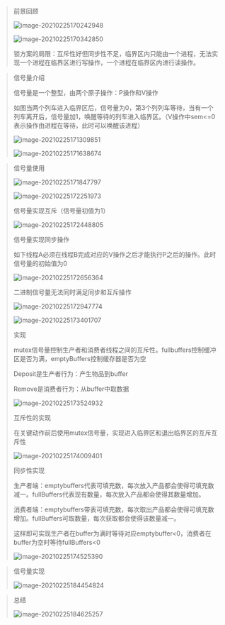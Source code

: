 > 前景回顾
>
> ![image-20210225170242948](image\image-20210225170242948.png)
>
> ![image-20210225170342850](image\image-20210225170342850.png)
>
> 锁方案的局限：互斥性好但同步性不足，临界区内只能由一个进程，无法实现一个进程在临界区进行写操作，一个进程在临界区内进行读操作。

> 信号量介绍
>
> 信号量是一个整型，由两个原子操作：P操作和V操作
>
> 如图当两个列车进入临界区后，信号量为0，第3个列列车等待，当有一个列车离开后，信号量加1，唤醒等待的列车进入临界区。（V操作中sem<=0表示操作由进程在等待，此时可以唤醒该进程）
>
> ![image-20210225171309851](image\image-20210225171309851.png)
>
> ![image-20210225171638674](image\image-20210225171638674.png)
>
> 

> 信号量使用
>
> ![image-20210225171847797](image\image-20210225171847797.png)
>
> ![image-20210225172251973](image\image-20210225172251973.png)
>
> 信号量实现互斥（信号量初值为1）
>
> ![image-20210225172448805](image\image-20210225172448805.png)
>
> 信号量实现同步操作
>
> 如下线程A必须在线程B完成对应的V操作之后才能执行P之后的操作。此时信号量的初始值为0
>
> ![image-20210225172656364](image\image-20210225172656364.png)
>
> 二进制信号量无法同时满足同步和互斥操作
>
> ![image-20210225172947774](image\image-20210225172947774.png)
>
> ![image-20210225173401707](image\image-20210225173401707.png)
>
> 实现
>
> mutex信号量控制生产者和消费者线程之间的互斥性。fullbuffers控制缓冲区是否为满，emptyBuffers控制缓存器是否为空
>
> Deposit是生产者行为：产生物品到buffer
>
> Remove是消费者行为：从buffer中取数据
>
> ![image-20210225173524932](image\image-20210225173524932.png)
>
> 互斥性的实现
>
> 在关键动作前后使用mutex信号量，实现进入临界区和退出临界区的互斥互斥性
>
> ![image-20210225174009401](image\image-20210225174009401.png)
>
> 同步性实现
>
> 生产者端：emptybuffers代表可填充数，每次放入产品都会使得可填充数减一。fullBuffers代表现有数量，每次放入产品都会使得其数量增加。
>
> 消费者端：emptybuffers带表可填充数，每次取出产品都会使得可填充数增加。fullBuffers可取数量，每次获取都会使得该数量减一。
>
> 这样即可实现生产者在buffer为满时等待对应emptybuffer<0，消费者在buffer为空时等待fullBuffers<0
>
> ![image-20210225174525390](image\image-20210225174525390.png)
>
> 

> 信号量实现
>
> ![image-20210225184454824](image\image-20210225184454824.png)

> 总结
>
> ![image-20210225184625257](image\image-20210225184625257.png)